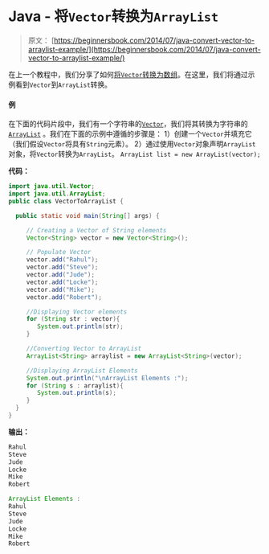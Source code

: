 # Java - 将`Vector`转换为`ArrayList`

> 原文： [https://beginnersbook.com/2014/07/java-convert-vector-to-arraylist-example/](https://beginnersbook.com/2014/07/java-convert-vector-to-arraylist-example/)

在上一个教程中，我们分享了如何[将`Vector`转换为数组](https://beginnersbook.com/2014/07/how-to-convert-vector-to-string-array-in-java/)。在这里，我们将通过示例看到`Vector`到`ArrayList`转换。

#### 例

在下面的代码片段中，我们有一个字符串的[`Vector`](https://beginnersbook.com/2013/12/vector-in-java/)，我们将其转换为字符串的[`ArrayList`](https://beginnersbook.com/2013/12/java-arraylist/) 。我们在下面的示例中遵循的步骤是：
1）创建一个`Vector`并填充它（我们假设`Vector`将具有`String`元素）。
2）通过使用`Vector`对象声明`ArrayList`对象，将`Vector`转换为`ArrayList`。
`ArrayList list = new ArrayList(vector);`

**代码：**

```java
import java.util.Vector;
import java.util.ArrayList;
public class VectorToArrayList {

  public static void main(String[] args) {

     // Creating a Vector of String elements
     Vector<String> vector = new Vector<String>();

     // Populate Vector
     vector.add("Rahul");
     vector.add("Steve");
     vector.add("Jude");
     vector.add("Locke");
     vector.add("Mike");
     vector.add("Robert");

     //Displaying Vector elements
     for (String str : vector){
        System.out.println(str);
     }

     //Converting Vector to ArrayList
     ArrayList<String> arraylist = new ArrayList<String>(vector);

     //Displaying ArrayList Elements
     System.out.println("\nArrayList Elements :");
     for (String s : arraylist){
        System.out.println(s);
     }
  }
}
```

**输出：**

```java
Rahul
Steve
Jude
Locke
Mike
Robert

ArrayList Elements :
Rahul
Steve
Jude
Locke
Mike
Robert

```